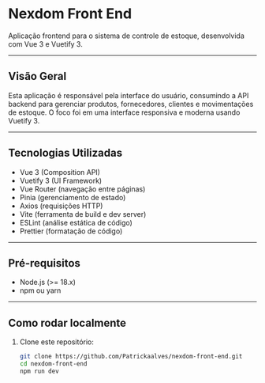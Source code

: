 # Nexdom Front End

Aplicação frontend para o sistema de controle de estoque, desenvolvida com Vue 3 e Vuetify 3.

---

## Visão Geral

Esta aplicação é responsável pela interface do usuário, consumindo a API backend para gerenciar produtos, fornecedores, clientes e movimentações de estoque. O foco foi em uma interface responsiva e moderna usando Vuetify 3.

---

## Tecnologias Utilizadas

- Vue 3 (Composition API)  
- Vuetify 3 (UI Framework)  
- Vue Router (navegação entre páginas)  
- Pinia (gerenciamento de estado)  
- Axios (requisições HTTP)  
- Vite (ferramenta de build e dev server)  
- ESLint (análise estática de código)  
- Prettier (formatação de código)  

---

## Pré-requisitos

- Node.js (>= 18.x)  
- npm ou yarn  

---

## Como rodar localmente

1. Clone este repositório:

   ```bash
   git clone https://github.com/Patrickaalves/nexdom-front-end.git
   cd nexdom-front-end
   npm run dev
